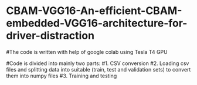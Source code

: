 # CBAM-VGG16-An-efficient-CBAM-embedded-VGG16-architecture-for-driver-distraction

#The code is written with help of google colab using Tesla T4 GPU

#Code is divided into mainly two parts:
  #1. CSV conversion
  #2. Loading csv files and splitting data into suitable (train, test and validation sets) to convert them into numpy files
  #3. Training and testing
